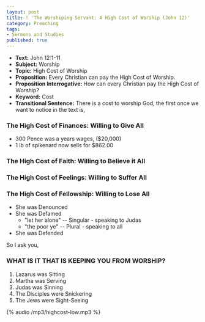 ```yaml
---
layout: post
title: ! 'The Worshiping Servant: A High Cost of Worship (John 12)'
category: Preaching
tags:
- Sermons and Studies
published: true
---
```

* <strong>Text:</strong> John 12:1-11
* <strong>Subject:</strong> Worship
* <strong>Topic:</strong> High Cost of Worship
* <strong>Proposition:</strong> Every Christian can pay the High Cost of Worship.
* <strong>Proposition Interrogative: </strong>How can every Christian pay the High Cost of Worship?
* <strong>Keyword:</strong> Cost
* <strong>Transitional Sentence:</strong> There is a cost to worship God, the first once we want to notice in the text is,

### The High Cost of Finances: Willing to Give All
* 300 Pence was a years wages, ($20,000)
* 1 lb of spikenard now sells for $862.00

### The High Cost of Faith: Willing to Believe it All
### The High Cost of Feelings: Willing to Suffer All
### The High Cost of Fellowship: Willing to Lose All
* She was Denounced
* She was Defamed
  * "let her alone" -- Singular - speaking to Judas</li>
  * "the poor ye" -- Plural - speaking to all</li>
* She was Defended

So I ask you,

### WHAT IS IT THAT IS KEEPING YOU FROM WORSHIP?

1. Lazarus was Sitting
2. Martha was Serving
3. Judas was Sinning
4. The Disciples were Snickering
5. The Jews were Sight-Seeing

{% audio /mp3/highcost-low.mp3 %} 
